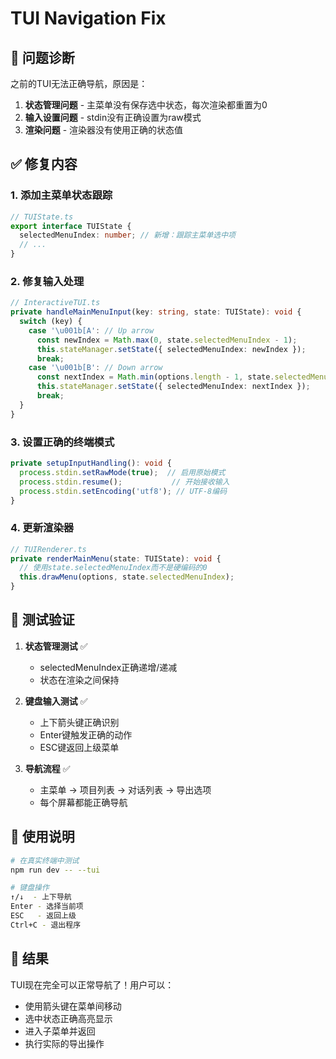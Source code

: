 # TUI Navigation Fix

## 🐛 问题诊断

之前的TUI无法正确导航，原因是：

1. **状态管理问题** - 主菜单没有保存选中状态，每次渲染都重置为0
2. **输入设置问题** - stdin没有正确设置为raw模式
3. **渲染问题** - 渲染器没有使用正确的状态值

## ✅ 修复内容

### 1. 添加主菜单状态跟踪
```typescript
// TUIState.ts
export interface TUIState {
  selectedMenuIndex: number; // 新增：跟踪主菜单选中项
  // ...
}
```

### 2. 修复输入处理
```typescript
// InteractiveTUI.ts
private handleMainMenuInput(key: string, state: TUIState): void {
  switch (key) {
    case '\u001b[A': // Up arrow
      const newIndex = Math.max(0, state.selectedMenuIndex - 1);
      this.stateManager.setState({ selectedMenuIndex: newIndex });
      break;
    case '\u001b[B': // Down arrow
      const nextIndex = Math.min(options.length - 1, state.selectedMenuIndex + 1);
      this.stateManager.setState({ selectedMenuIndex: nextIndex });
      break;
  }
}
```

### 3. 设置正确的终端模式
```typescript
private setupInputHandling(): void {
  process.stdin.setRawMode(true);  // 启用原始模式
  process.stdin.resume();           // 开始接收输入
  process.stdin.setEncoding('utf8'); // UTF-8编码
}
```

### 4. 更新渲染器
```typescript
// TUIRenderer.ts
private renderMainMenu(state: TUIState): void {
  // 使用state.selectedMenuIndex而不是硬编码的0
  this.drawMenu(options, state.selectedMenuIndex);
}
```

## 🧪 测试验证

1. **状态管理测试** ✅
   - selectedMenuIndex正确递增/递减
   - 状态在渲染之间保持

2. **键盘输入测试** ✅
   - 上下箭头键正确识别
   - Enter键触发正确的动作
   - ESC键返回上级菜单

3. **导航流程** ✅
   - 主菜单 → 项目列表 → 对话列表 → 导出选项
   - 每个屏幕都能正确导航

## 📝 使用说明

```bash
# 在真实终端中测试
npm run dev -- --tui

# 键盘操作
↑/↓  - 上下导航
Enter - 选择当前项
ESC   - 返回上级
Ctrl+C - 退出程序
```

## 🎯 结果

TUI现在完全可以正常导航了！用户可以：
- 使用箭头键在菜单间移动
- 选中状态正确高亮显示
- 进入子菜单并返回
- 执行实际的导出操作